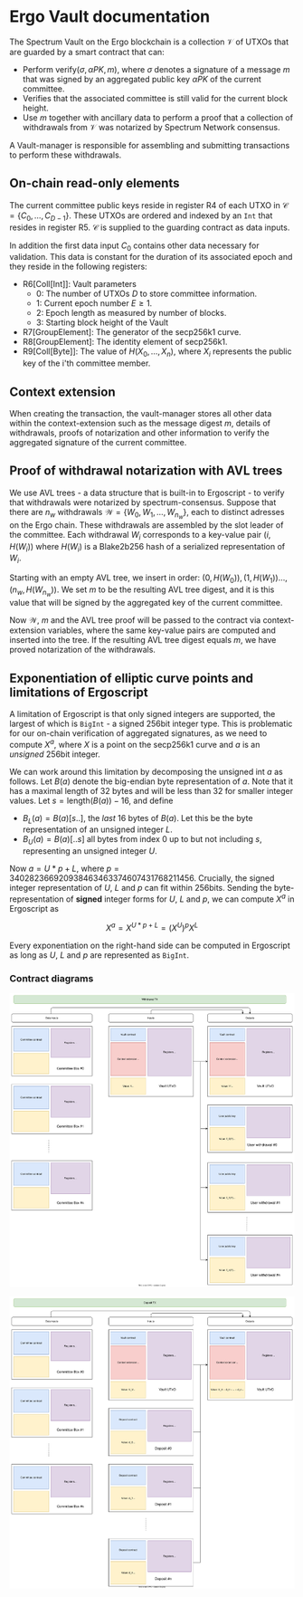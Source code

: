 # Ergo Vault documentation

The Spectrum Vault on the Ergo blockchain is a collection $\mathcal{V}$ of
UTXOs that are guarded by a smart contract that can:
 - Perform $\text{verify}(\sigma, \alpha PK, m)$, where $\sigma$ denotes a
   signature of a message $m$ that was signed by an aggregated public key
   $\alpha PK$ of the current committee.
 - Verifies that the associated committee is still valid for the current block
   height.
 - Use $m$ together with ancillary data to perform a proof that a collection of
   withdrawals from $\mathcal{V}$ was notarized by Spectrum Network consensus.

A Vault-manager is responsible for assembling and submitting transactions to
perform these withdrawals.

## On-chain read-only elements

The current committee public keys reside in register R4 of each UTXO in
$\mathcal{C} = \{C_0, \dots, C_{D-1}\}$. These UTXOs are ordered and indexed by
an `Int` that resides in register R5. $\mathcal{C}$ is supplied to the guarding
contract as data inputs.

In addition the first data input $C_0$ contains other data necessary for
validation. This data is constant for the duration of its associated epoch and
they reside in the following registers:
 - R6[Coll[Int]]: Vault parameters
     - 0: The number of UTXOs $D$ to store committee information.
     - 1: Current epoch number $E \ge 1$.
     - 2: Epoch length as measured by number of blocks.
     - 3: Starting block height of the Vault 
 - R7[GroupElement]: The generator of the secp256k1 curve.
 - R8[GroupElement]: The identity element of secp256k1.
 - R9[Coll[Byte]]: The value of $H(X_0, \dots, X_n)$, where $X_i$ represents
   the public key of the i'th committee member.

## Context extension

When creating the transaction, the vault-manager stores all other data within
the context-extension such as the message digest $m$, details of withdrawals,
proofs of notarization and other information to verify the aggregated signature
of the current committee.

## Proof of withdrawal notarization with AVL trees

We use AVL trees - a data structure that is built-in to Ergoscript - to verify
that withdrawals were notarized by spectrum-consensus. Suppose that there are
$n_w$ withdrawals $\mathcal{W} = \{W_0, W_1, \dots, W_{n_w}\}$, each to
distinct adresses on the Ergo chain. These withdrawals are assembled by the
slot leader of the committee. Each withdrawal $W_i$ corresponds to a key-value
pair $(i, H(W_i))$ where $H(W_i)$ is a Blake2b256 hash of a serialized
representation of $W_i$.

Starting with an empty AVL tree, we insert in order: $(0,H(W_0)), (1,
H(W_1))\dots, (n_w, H(W_{n_w}))$. We set $m$ to be the resulting AVL tree
digest, and it is this value that will be signed by the aggregated key of the
current committee.

Now $\mathcal{W}$, $m$ and the AVL tree proof will be passed to the contract
via context-extension variables, where the same key-value pairs are computed
and inserted into the tree. If the resulting AVL tree digest equals $m$, we
have proved notarization of the withdrawals.


## Exponentiation of elliptic curve points and limitations of Ergoscript

A limitation of Ergoscript is that only signed integers are supported, the
largest of which is `BigInt` - a signed 256bit integer type. This is problematic
for our on-chain verification of aggregated signatures, as we need to compute
  $X^a$, where $X$ is a point on the secp256k1 curve and $a$ is an *unsigned*
  256bit integer.

We can work around this limitation by decomposing the unsigned int $a$ as
follows. Let $B(a)$ denote the big-endian byte representation of $a$. Note that
it has a maximal length of 32 bytes and will be less than 32 for smaller
integer values. Let $s = \text{length}(B(a)) - 16$, and define

 - $B_L(a) = B(a)[s..]$, the *last* 16 bytes of $B(a)$. Let this be the byte
   representation of an unsigned integer $L$.
 - $B_U(a) = B(a)[..s]$ all bytes from index 0 up to but not including $s$, representing
 an unsigned integer $U$.
 
Now $a = U *p + L$, where $p = 340282366920938463463374607431768211456$.
Crucially, the signed integer representation of $U$, $L$ and $p$ can fit within
256bits. Sending the byte-representation of **signed** integer forms for $U$, $L$
and $p$, we can compute $X^a$ in Ergoscript as

$$ X^a = X^{U*p + L} = (X^U)^pX^L$$

Every exponentiation on the right-hand side can be computed in Ergoscript as
long as $U$, $L$ and $p$ are represented as `BigInt`.


### Contract diagrams

![](../assets/SpectrumNetworkErgoVault.svg)

![](../assets/SpectrumNetworkDeposit.svg)